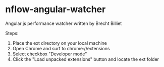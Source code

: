 # nflow-angular-watcher

Angular js performance watcher written by Brecht Billiet

Steps:

1. Place the ext directory on your local machine
2. Open Chrome and surf to chrome://extensions
3. Select checkbox "Developer mode"
4. Click the "Load unpacked extensions" button and locate the ext folder